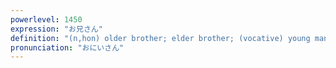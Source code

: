 ```yaml
---
powerlevel: 1450
expression: "お兄さん"
definition: "(n,hon) older brother; elder brother; (vocative) young man; buddy; fella; laddie; (P)"
pronunciation: "おにいさん"
---
```

